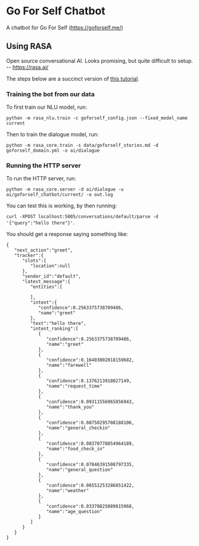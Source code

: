 # Go For Self Chatbot

A chatbot for Go For Self (https://goforself.me/)

## Using RASA

Open source conversational AI. Looks promising, but quite difficult to setup.
-- https://rasa.ai/

The steps below are a succinct version of [this tutorial](https://core.rasa.ai/tutorial_remote.html).

### Training the bot from our data

To first train our NLU model, run:

`python -m rasa_nlu.train -c goforself_config.json --fixed_model_name current`

Then to train the dialogue model, run:

`python -m rasa_core.train -s data/goforself_stories.md -d goforself_domain.yml -o ai/dialogue`

### Running the HTTP server

To run the HTTP server, run:

`python -m rasa_core.server -d ai/dialogue -u ai/goforself_chatbot/current/ -o out.log`

You can test this is working, by then running:

`curl -XPOST localhost:5005/conversations/default/parse -d '{"query":"hello there"}'`.

You should get a response saying something like:

```
{
   "next_action":"greet",
   "tracker":{
      "slots":{
         "location":null
      },
      "sender_id":"default",
      "latest_message":{
         "entities":[

         ],
         "intent":{
            "confidence":0.2563375738709486,
            "name":"greet"
         },
         "text":"hello there",
         "intent_ranking":[
            {
               "confidence":0.2563375738709486,
               "name":"greet"
            },
            {
               "confidence":0.16403002018159682,
               "name":"farewell"
            },
            {
               "confidence":0.1376213918027149,
               "name":"request_time"
            },
            {
               "confidence":0.09311556965856943,
               "name":"thank_you"
            },
            {
               "confidence":0.08750295708188106,
               "name":"general_checkin"
            },
            {
               "confidence":0.08370778854964189,
               "name":"food_check_in"
            },
            {
               "confidence":0.07846391508797335,
               "name":"general_question"
            },
            {
               "confidence":0.06551253286851422,
               "name":"weather"
            },
            {
               "confidence":0.03370825089815968,
               "name":"age_question"
            }
         ]
      }
   }
}
```
